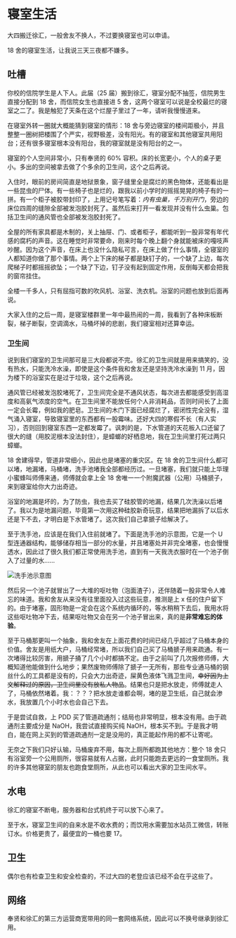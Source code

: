 # 寝室生活

大四搬迁徐汇，一般舍友不换人，不过要换寝室也可以申请。

18 舍的寝室生活，让我说三天三夜都不嫌多。

## 吐槽

你校的信院学生是人下人。此届（25 届）搬到徐汇，寝室分配不抽签，信院男生直接分配到 18 舍，而信院女生也直接进 5 舍，这两个寝室可以说是全校最烂的寝室之二了。我是触犯了天条在这个烂屋子里过了一年，请听我慢慢道来。

在寝室外转一圈就大概能猜到寝室的情形：18 舍与旁边寝室的楼间距极小，并且整整一圈树把楼围了个严实，视野极差，没有阳光。有的寝室和其他寝室共用阳台；还有很多寝室根本没有阳台，我的寝室就是没有阳台的之一。

寝室的个人空间非常小，只有奉贤的 60% 容积。床的长宽更小，个人的桌子更小。多出的空间被拿去做了个多余的卫生间，这个之后再说。

入住时，眼前的房间简直是地狱景象，窗子缝里全是腐烂的黑色物体，还能看出是一些昆虫的尸体。有一些椅子也是烂的，跟我以前小学时的摇摇晃晃的椅子有的一拼。有一个柜子被胶带封印了，上用记号笔写着：_内有虫巢，千万别开门_，旁边的床位四周的缝隙全部被发泡胶封死了。虽然后来打开一看发现并没有什么虫巢。包括卫生间的通风管也全部被发泡胶封死了。

全屋的所有家具都是木制的，关上抽屉、门、或者柜子，都能听到一股非常有年代感的腐朽的声音。这在睡觉时非常要命，刚来时每个晚上翻个身就能被床的嘎吱声吵醒。因为这个声音，在床上也没什么隐私可言，在床上做了什么事情，全寝室的人都知道你做了那个事情。两个上下床的梯子都是缺钉子的，一个缺了上边，每次爬梯子时都摇摇欲坠；一个缺了下边，钉子没有起到固定作用，反倒每天都会把我的窗帘挂住。

全楼一千多人，只有屈指可数的吹风机、浴室、洗衣机。浴室的问题也放到后面再说。

大家入住的之后一周，是寝室楼群里一年中最热闹的一周，我看到了各种床板断裂，梯子断裂，空调滴水，马桶坏掉的悲剧，我们寝室相对还算幸运。

### 卫生间

说到我们寝室的卫生间那可是三大段都说不完。徐汇的卫生间就是用来搞笑的，没有热水，只能洗冷水澡，即使是这个条件我和舍友还是坚持洗冷水澡到 11 月，因为楼下的浴室实在是过于垃圾，这个之后再说。

通风管已经被发泡胶堵死了，卫生间完全是不通风状态，每次进去都能感受到高湿度和高氨气浓度的空气。在卫生间里不能放任何个人非消耗品，否则时间长了上面一定会长霉，例如我的肥皂。卫生间的木门下面已经腐烂了，密闭性完全没有，湿气涌入寝室，导致寝室里的东西都有一股霉味。还好大四的寒假不长（有人实习），否则回到寝室东西一定都发霉了。讽刺的是，下水管道的天花板入口还留了很大的缝（用胶泥根本没法封住），是蟑螂的好栖息地，我在卫生间里打死过两只蟑螂。

18 舍建得早，管道非常细小，因此也是堵塞的重灾区。在 18 舍的卫生间什么都可以堵，地漏堵，马桶堵，洗手池堵我全部都经历过。一旦堵塞，我们就只能上华理小蜜蜂叫师傅来通，师傅就会拿上全 18 舍唯一一个附魔武器（公用）马桶搋子，来到寝室给你大力出奇迹。

浴室的地漏是坏的，为了防虫，我也去买了硅胶管的地漏，结果几次洗澡以后堵了。我以为是地漏问题，毕竟第一次用这种硅胶新奇玩意，结果把地漏拆了以后水还是下不去，才明白是下水管堵了。这次我们自己拿搋子给解决了。

至于洗手池，应该是在我们入住前就堵了。下面是洗手池的示意图，它是一个 U 型连通器结构，能够储存相当一部分的水量，并且堵塞处并非完全堵塞，也会慢慢透水，因此过了很久我们都正常使用洗手池，直到有一天我洗衣服时在一个池子倒入了过量的水……

![洗手池示意图](/images/life/in_dorm2/洗手池示意.png)

然后另一个池子就冒出了一大堆的呕吐物（泡面渣子），还伴随着一股非常令人难忘的味道。我和舍友从来没有往里面投入过这些玩意，推测是上 x 任的住户留下的。由于堵塞，固形物是一定会在这个系统内循环的，等水稍稍下去后，我用水将这些呕吐物冲下去，结果呕吐物又会在另一个池子冒出来，真的是**非常难忘的体验**。

至于马桶那更叫一个抽象，我和舍友在上面花费的时间已经几乎超过了马桶本身的价值。舍友是用纸大户，马桶经常堵，所以我们自己买了马桶搋子用来疏通。有一次堵得比较厉害，用搋子捅了几个小时都搞不定。由于之前叫了几次报修师傅，大概知道他能做到什么地步；果然废物师傅除了搋子一无所有，那些专业通马桶的钢丝什么的工具都是没有的，只会大力出奇迹，屎黄色液体飞溅卫生间，~~幸好因为上文解释过的原因，卫生间里没有放私人物品~~。结果也只是把水放走，师傅就走人了，马桶依然堵着。我：？？？把水放走谁都会啊，堵的是卫生纸，自己就会渗水，我放置几个小时水也会自己下去。

于是尝试自救，上 PDD 买了管道疏通剂；结局也非常明显，根本没有用。由于疏通剂主要成分是 NaOH，我尝试直接购买纯 NaOH，根本买不到。于是我才明白，能在网上买到的管道疏通剂一定是没用的，真正能起作用的都不让寄呢。

无奈之下我们只好认输，马桶废弃不用，每次上厕所都跑其他地方：整个 18 舍只有浴室旁一个公用厕所，很容易就有人占据，此时只能跑去更远的一食堂厕所。我的许多其他寝室的朋友也跑食堂厕所，从此也可以看出大家的卫生间水平。

## 水电

徐汇的寝室不断电，服务器和台式机终于可以放下心来了。

至于水，寝室卫生间的自来水是不收水费的；而饮用水需要加水站员工微信，转账订水。价格更贵了，最便宜的一桶也要 17。

## 卫生

偶尔也有检查卫生和安全检查的，不过大四的老登应该已经不会在乎这些了。

## 网络

奉贤和徐汇的第三方运营商宽带用的同一套网络系统，因此可以不换号继承到徐汇用。
